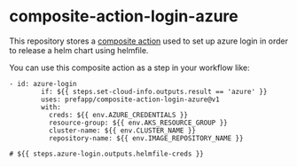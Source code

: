 # composite-action-login-azure

This repository stores a [composite action](https://github.blog/changelog/2021-08-25-github-actions-reduce-duplication-with-action-composition/) used to set up azure login in order to release a helm chart using helmfile.

You can use this composite action as a step in your workflow like:
```
- id: azure-login
        if: ${{ steps.set-cloud-info.outputs.result == 'azure' }}
        uses: prefapp/composite-action-login-azure@v1
        with:
          creds: ${{ env.AZURE_CREDENTIALS }}
          resource-group: ${{ env.AKS_RESOURCE_GROUP }}
          cluster-name: ${{ env.CLUSTER_NAME }}
          repository-name: ${{ env.IMAGE_REPOSITORY_NAME }}

# ${{ steps.azure-login.outputs.helmfile-creds }}
```